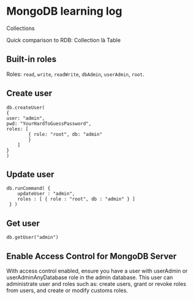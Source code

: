 # MongoDB learning log

Collections

Quick comparison to RDB: Collection là Table

## Built-in roles

Roles: `read`, `write`, `readWrite`, `dbAdmin`, `userAdmin`, `root`.

## Create user

```
db.createUser(
{
user: "admin",
pwd: "YourHardToGuessPassword",
roles: [
        { role: "root", db: "admin"
        }
    ]
}
)
```

## Update user

```
db.runCommand( {
    updateUser : "admin",
    roles : [ { role : "root", db : "admin" } ]
 } )

```

## Get user

```
db.getUser("admin")
```

## Enable Access Control for MongoDB Server

With access control enabled, ensure you have a user with userAdmin or userAdminAnyDatabase role in the admin database. This user can administrate user and roles such as: create users, grant or revoke roles from users, and create or modify customs roles.
